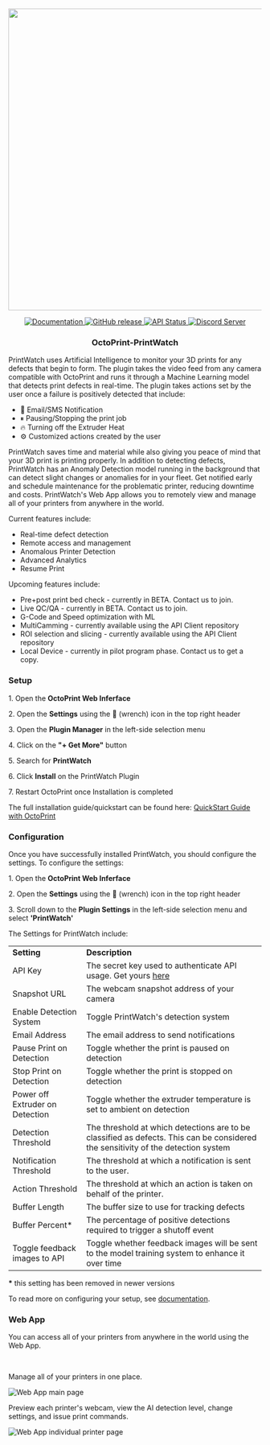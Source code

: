 <p align="center">
    <br>
    <img src="https://printpal.io/wp-content/uploads/2022/01/printwatch_logo_gh.png" width="600"/>
    <br>
<p>
<p align="center">
    <a href="https://printpal.io/">
        <img alt="Documentation" src="https://img.shields.io/badge/website-online-brightgreen">
    </a>
    <a href="https://github.com/printpal-io/OctoPrint-PrintWatch/releases">
        <img alt="GitHub release" src="https://img.shields.io/badge/release-1.3.01-blue">
    </a>
    <a href="https://printpal.pythonanywhere.com/api/status">
        <img alt="API Status" src="https://img.shields.io/badge/API-online-brightgreen">
    </a>
    <a href="https://discord.gg/DRM7w88AbS">
        <img alt="Discord Server" src="https://img.shields.io/badge/discord-online-blueviolet?logo=discord">
    </a>
</p>
<h3 align="center">
  OctoPrint-PrintWatch
</h3>
<p>
  PrintWatch uses Artificial Intelligence to monitor your 3D prints for any defects that begin to form. The plugin takes the video feed from any camera compatible with OctoPrint and runs it through a Machine Learning model that detects print defects in real-time. The plugin takes actions set by the user once a failure is positively detected that include:
</p>
<ul>
  <li>📧 Email/SMS Notification</li>
  <li>⏸ Pausing/Stopping the print job</li>
  <li>🔥 Turning off the Extruder Heat</li>
  <li>⚙ Customized actions created by the user</li>
</ul>

<p>
  PrintWatch saves time and material while also giving you peace of mind that your 3D print is printing properly. In addition to detecting defects, PrintWatch has an Anomaly Detection model running in the background that can detect slight changes or anomalies for
    in your fleet. Get notified early and schedule maintenance for the problematic printer, reducing downtime and costs. PrintWatch's Web App allows you to remotely view and manage all of your printers from anywhere in the world.
</p>
<p>
    Current features include:
</p>
<ul>
  <li>Real-time defect detection</li>
  <li>Remote access and management</li>
  <li>Anomalous Printer Detection</li>
  <li>Advanced Analytics</li>
  <li>Resume Print</li>
</ul>
<p>
    Upcoming features include:
</p>
<ul>
  <li>Pre+post print bed check - currently in BETA. Contact us to join.</li>
  <li>Live QC/QA - currently in BETA. Contact us to join.</li>
  <li>G-Code and Speed optimization with ML</li>
  <li>MultiCamming - currently available using the API Client repository</li>
  <li>ROI selection and slicing - currently available using the API Client repository</li>
  <li>Local Device - currently in pilot program phase. Contact us to get a copy.</li>
</ul>
<h3>
  Setup
</h3>
<p>
    1. Open the <b>OctoPrint Web Inferface</b>
</p>
<p>
    2. Open the <b>Settings</b> using the 🔧 (wrench) icon in the top right header
</p>
<p>
    3. Open the <b>Plugin Manager</b> in the left-side selection menu
</p>
<p>
    4. Click on the <b>"+ Get More"</b> button
</p>
<p>
    5. Search for <b>PrintWatch</b>
</p>
<p>
    6. Click <b>Install</b> on the PrintWatch Plugin
</p>
<p>
  7. Restart OctoPrint once Installation is completed
</p>
<p>
  The full installation guide/quickstart can be found here: <a href="https://printpal.io/documentation/quick-start-guide/">QuickStart Guide with OctoPrint</a>
</p>
<h3>
  Configuration
</h3>
<p>
  Once you have successfully installed PrintWatch, you should configure the settings. To configure the settings:
</p>
<p>
    1. Open the <b>OctoPrint Web Inferface</b>
</p>
<p>
    2. Open the <b>Settings</b> using the 🔧 (wrench) icon in the top right header
</p>
<p>
    3. Scroll down to the <b>Plugin Settings</b> in the left-side selection menu and select <b>'PrintWatch'</b>
</p>
<p>
    The Settings for PrintWatch include:
</p>
<table>
  <tr>
    <td>
      <b>Setting</b>
    </td>
    <td>
      <b>Description</b>
    </td>
  </tr>
  <tr>
    <td>
      API Key
    </td>
    <td>
      The secret key used to authenticate API usage. Get yours <a href="https://printpal.io/printwatch/#pricing">here</a>
    </td>
  </tr>
  <tr>
    <td>
      Snapshot URL
    </td>
    <td>
      The webcam snapshot address of your camera
    </td>
  </tr>
  <tr>
    <td>
      Enable Detection System
    </td>
    <td>
      Toggle PrintWatch's detection system
    </td>
  </tr>
  <tr>
    <td>
      Email Address
    </td>
    <td>
      The email address to send notifications
    </td>
  </tr>
  <tr>
    <td>
      Pause Print on Detection
    </td>
    <td>
      Toggle whether the print is paused on detection
    </td>
  </tr>
  <tr>
    <td>
      Stop Print on Detection
    </td>
    <td>
      Toggle whether the print is stopped on detection
    </td>
  </tr>
  <tr>
    <td>
      Power off Extruder on Detection
    </td>
    <td>
      Toggle whether the extruder temperature is set to ambient on detection
    </td>
  </tr>
  <tr>
    <td>
      Detection Threshold
    </td>
    <td>
      The threshold at which detections are to be classified as defects. This can be considered the sensitivity of the detection system
    </td>
  </tr>
  <tr>
    <td>
      Notification Threshold
    </td>
    <td>
      The threshold at which a notification is sent to the user.
    </td>
  </tr>
  <tr>
    <td>
      Action Threshold
    </td>
    <td>
      The threshold at which an action is taken on behalf of the printer.
    </td>
  </tr>
  <tr>
    <td>
      Buffer Length
    </td>
    <td>
      The buffer size to use for tracking defects
    </td>
  </tr>
  <tr>
    <td>
      Buffer Percent*
    </td>
    <td>
      The percentage of positive detections required to trigger a shutoff event
    </td>
  </tr>
  <tr>
    <td>
      Toggle feedback images to API
    </td>
    <td>
     Toggle whether feedback images will be sent to the model training system to enhance it over time
    </td>
  </tr>
</table>
<p>
    <b>*</b> this setting has been removed in newer versions
</p>
<p>
    To read more on configuring your setup, see <a href="https://printpal.io/documentation/">documentation</a>.
</p>
<h3>
  Web App
</h3>
<p>
  You can access all of your printers from anywhere in the world using the Web App.
</p>
<br>
<p>
  Manage all of your printers in one place.
</p>
<img src="/extras/images/printwatch-web-app-main-page.jpg" alt="Web App main page" title="Web App main page">
<br>
<p>
  Preview each printer's webcam, view the AI detection level, change settings, and issue print commands.
</p>
<img src="/extras/images/printwatch-web-app-individual-printer.jpg" alt="Web App individual printer page" title="Web App main individual printer page">

<br>
